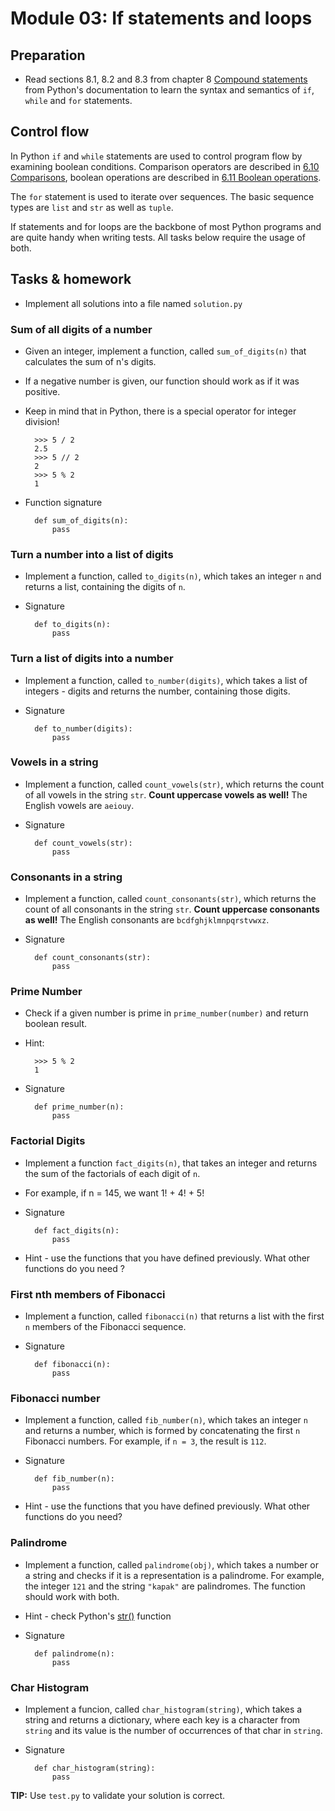 # Module 03: If statements and loops

## Preparation

* Read sections 8.1, 8.2 and 8.3 from chapter 8
[Compound statements](https://docs.python.org/3/reference/compound_stmts.html)
from Python's documentation to learn the syntax and semantics of `if`, `while`
and `for` statements.

## Control flow

In Python `if` and `while` statements are used to control program flow by
examining boolean conditions. Comparison operators are described in
[6.10 Comparisons](https://docs.python.org/3/reference/expressions.html#comparisons),
boolean operations are described in 
[6.11 Boolean operations](https://docs.python.org/3/reference/expressions.html#boolean-operations).

The `for` statement is used to iterate over sequences. The basic sequence types are
`list` and `str` as well as `tuple`.

If statements and for loops are the backbone of most Python programs and
are quite handy when writing tests. All tasks below require the usage of both.



## Tasks & homework

* Implement all solutions into a file named `solution.py`

### Sum of all digits of a number

* Given an integer, implement a function, called `sum_of_digits(n)` that calculates the sum of n's digits.
* If a negative number is given, our function should work as if it was positive.
* Keep in mind that in Python, there is a special operator for integer division!

        >>> 5 / 2
        2.5
        >>> 5 // 2
        2
        >>> 5 % 2
        1

* Function signature

        def sum_of_digits(n):
            pass

### Turn a number into a list of digits

* Implement a function, called `to_digits(n)`, which takes an integer `n` and returns a list, containing the digits of `n`.
* Signature

        def to_digits(n):
            pass


### Turn a list of digits into a number

* Implement a function, called `to_number(digits)`, which takes a list of integers - digits and returns the number, containing those digits.
* Signature

        def to_number(digits):
            pass


### Vowels in a string

* Implement a function, called `count_vowels(str)`, which returns the count of all vowels in the string `str`.
**Count uppercase vowels as well!** The English vowels are `aeiouy`.
* Signature

        def count_vowels(str):
            pass


### Consonants in a string

* Implement a function, called `count_consonants(str)`, which returns the count of all consonants in the string `str`.
**Count uppercase consonants as well!** The English consonants are `bcdfghjklmnpqrstvwxz`.
* Signature

        def count_consonants(str):
            pass

### Prime Number

* Check if a given number is prime in `prime_number(number)` and return boolean result.
* Hint:

        >>> 5 % 2
        1

* Signature

        def prime_number(n):
            pass

### Factorial Digits

* Implement a function `fact_digits(n)`, that takes an integer and returns the sum of the factorials of each digit of `n`.
* For example, if n = 145, we want 1! + 4! + 5!
* Signature

        def fact_digits(n):
            pass

* Hint - use the functions that you have defined previously. What other functions
do you need ?

### First nth members of Fibonacci

* Implement a function, called `fibonacci(n)` that returns a list with the first `n` members of the Fibonacci sequence.
* Signature

        def fibonacci(n):
            pass

### Fibonacci number

* Implement a function, called `fib_number(n)`, which takes an integer `n` and returns a number,
which is formed by concatenating the first `n` Fibonacci numbers.
For example, if `n = 3`, the result is `112`.
* Signature

        def fib_number(n):
            pass

* Hint - use the functions that you have defined previously. What other functions
do you need?

### Palindrome

* Implement a function, called `palindrome(obj)`,
which takes a number or a string and checks if it is a representation is a palindrome.
For example, the integer `121` and the string `"kapak"` are palindromes. The function should work with both.
* Hint - check Python's [str()](https://docs.python.org/3/library/stdtypes.html#str) function
* Signature

        def palindrome(n):
            pass

### Char Histogram

* Implement a funcion, called `char_histogram(string)`, which takes a string and returns a dictionary,
where each key is a character from `string` and its value is the number of occurrences of that char in `string`.
* Signature

        def char_histogram(string):
            pass


**TIP:** Use `test.py` to validate your solution is correct.
